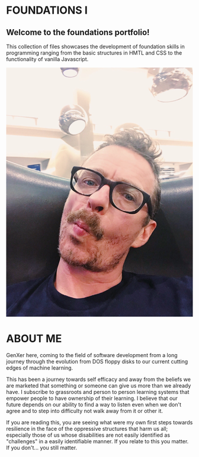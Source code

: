 # FOUNDATIONS I

## **Welcome to the foundations portfolio!**

This collection of files showcases the development of foundation skills in programming ranging from the basic structures in HMTL and CSS to the functionality of vanilla Javascript.

<img src="profile.jpg"></img><br>
# ABOUT ME
GenXer here, coming to the field of software development from a long journey through the evolution from DOS floppy disks to our current cutting edges of machine learning.

This has been a journey towards self efficacy and away from the beliefs we are marketed that something or someone can give us more than we already have.  I subscribe to grassroots and person to person learning systems that empower people to have ownership of their learning.   I believe that our future depends on our ability to find a way to listen even when we don't agree and to step into difficulty not walk away from it or other it.

If you are reading this, you are seeing what were my own first steps towards resilience in the face of the oppressive structures that harm us all; especially those of us whose disabilities are not easily identified as "challenges" in a easily identifiable manner. If you relate to this you matter.  If you don't... you still matter.